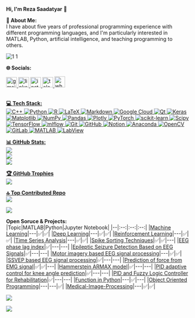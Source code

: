**Hi, I'm Reza Saadatyar** 👋<br/>

**💫 About Me:**<br/>
I have about five years of professional programming experience with different programming languages, and I'm particularly interested in MATLAB, Python, artificial intelligence, and teaching programming to others.

![1 1](https://user-images.githubusercontent.com/96347878/225349965-8fb5b2a8-99d6-41f7-9b15-c3b65a0a05e1.gif)

**🌐 Socials:**<br/>
<div align="left">
  <a href="mailto:Reza.Saadatyar92@gmail.com?">
    <img src="https://raw.githubusercontent.com/maurodesouza/profile-readme-generator/master/src/assets/icons/social/gmail/default.svg" width="29" height="28" alt="gmail logo"  />
  </a>
  <a href="https://www.linkedin.com/in/rezasaadatyar/" target="_blank">
    <img src="https://raw.githubusercontent.com/maurodesouza/profile-readme-generator/master/src/assets/icons/social/linkedin/default.svg" width="29" height="28" alt="linkedin logo"  />
  </a>
  <a href="https://instagram.com/reza_saadatyar69?igshid=ZDdkNTZiNTM=" target="_blank">
    <img src="https://raw.githubusercontent.com/maurodesouza/profile-readme-generator/master/src/assets/icons/social/instagram/default.svg" width="29" height="28" alt="instagram logo"  />
  </a>
  <a href="https://t.me/Reza_Saadatyar" target="_blank">
    <img src="https://raw.githubusercontent.com/maurodesouza/profile-readme-generator/master/src/assets/icons/social/telegram/default.svg" width="29" height="28" alt="telegram logo"  />
  </a> 
  <a href="https://wa.me/qr/O5FAIV6YA3CQP1" target="_blank">
  <img src="https://raw.githubusercontent.com/maurodesouza/profile-readme-generator/master/src/assets/icons/social/whatsapp/default.svg" width="29" height="30" alt="whatsapp logo"  />
</div><br/>

**💻 Tech Stack:**<br/>
![C++](https://img.shields.io/badge/c++-%2300599C.svg?style=flat&logo=c%2B%2B&logoColor=white) ![Python](https://img.shields.io/badge/python-3670A0?style=flat&logo=python&logoColor=ffdd54) ![R](https://img.shields.io/badge/r-%23276DC3.svg?style=flat&logo=r&logoColor=white) ![LaTeX](https://img.shields.io/badge/latex-%23008080.svg?style=flat&logo=latex&logoColor=white) ![Markdown](https://img.shields.io/badge/markdown-%23000000.svg?style=flat&logo=markdown&logoColor=white) ![Google Cloud](https://img.shields.io/badge/GoogleCloud-%234285F4.svg?style=flat&logo=google-cloud&logoColor=white) ![Qt](https://img.shields.io/badge/Qt-%23217346.svg?style=flat&logo=Qt&logoColor=white) ![Keras](https://img.shields.io/badge/Keras-%23D00000.svg?style=flat&logo=Keras&logoColor=white) ![Matplotlib](https://img.shields.io/badge/Matplotlib-%23ffffff.svg?style=flat&logo=Matplotlib&logoColor=black) ![NumPy](https://img.shields.io/badge/numpy-%23013243.svg?style=flat&logo=numpy&logoColor=white) ![Pandas](https://img.shields.io/badge/pandas-%23150458.svg?style=flat&logo=pandas&logoColor=white) ![Plotly](https://img.shields.io/badge/Plotly-%233F4F75.svg?style=flat&logo=plotly&logoColor=white) ![PyTorch](https://img.shields.io/badge/PyTorch-%23EE4C2C.svg?style=flat&logo=PyTorch&logoColor=white) ![scikit-learn](https://img.shields.io/badge/scikit--learn-%23F7931E.svg?style=flat&logo=scikit-learn&logoColor=white) ![Scipy](https://img.shields.io/badge/SciPy-%230C55A5.svg?style=flat&logo=scipy&logoColor=%white) ![TensorFlow](https://img.shields.io/badge/TensorFlow-%23FF6F00.svg?style=flat&logo=TensorFlow&logoColor=white) ![mlflow](https://img.shields.io/badge/mlflow-%23d9ead3.svg?style=flat&logo=numpy&logoColor=blue) ![Git](https://img.shields.io/badge/git-%23F05033.svg?style=flat&logo=git&logoColor=white) ![GitHub](https://img.shields.io/badge/github-%23121011.svg?style=flat&logo=github&logoColor=white) ![Notion](https://img.shields.io/badge/Notion-%23000000.svg?style=flat&logo=notion&logoColor=white) ![Anaconda](https://img.shields.io/badge/Anaconda-%2344A833.svg?style=flat&logo=anaconda&logoColor=white) ![OpenCV](https://img.shields.io/badge/opencv-%23white.svg?style=flat&logo=opencv&logoColor=white) ![GitLab](https://img.shields.io/badge/gitlab-%23181717.svg?style=flat&logo=gitlab&logoColor=white) ![MATLAB](https://img.shields.io/badge/MATLAB-%2300525C.svg?style=plastic&logo=M%2B%2B&logoColor=white) ![LabView](https://img.shields.io/badge/LabView-%2311525T.svg?style=plastic&logo=L%2B%2B&logoColor=white)

**📊 GitHub Stats:**<br/>
![](https://github-readme-stats.vercel.app/api?username=RezaSaadatyar&theme=yeblu&hide_border=false&include_all_commits=false&count_private=false)<br/> ![](https://github-readme-streak-stats.herokuapp.com/?user=RezaSaadatyar&theme=yeblu&hide_border=false)<br/> ![](https://github-readme-stats.vercel.app/api/top-langs/?username=RezaSaadatyar&theme=yeblu&hide_border=false&include_all_commits=false&count_private=false&layout=compact)


**🏆 GitHub Trophies**<br/>
![](https://github-profile-trophy.vercel.app/?username=RezaSaadatyar&theme=radical&no-frame=false&no-bg=false&margin-w=4)<br/>


**🔝 Top Contributed Repo**<br/>
![](https://github-contributor-stats.vercel.app/api?username=RezaSaadatyar&limit=5&theme=dark&combine_all_yearly_contributions=true)

[![](https://visitcount.itsvg.in/api?id=RezaSaadatyar&icon=0&color=0)](https://visitcount.itsvg.in)


**Open Soruce & Projects:**<br/>
|Topic|MATLAB|Python|Jupyter Notebook|
|--|:--:|:--:|:--:|
|[Machine Learning](https://github.com/RezaSaadatyar/Machine-Learning-in-Python)|---|✅|✅|
|[Deep Learning](https://github.com/RezaSaadatyar/Deep-Learning-in-python)|---|✅|✅|
|[Reinforcement Learning](https://github.com/RezaSaadatyar/Reinforcement-Learning)|---|✅|✅|
|[Time Series Analysis](https://github.com/RezaSaadatyar/Time-Series-Analysis-in-Python)|---|✅|✅|
|[Spike Sorting Techniques](https://github.com/RezaSaadatyar/Spike-Sorting-Techniques)|✅|✅|---|
|[EEG phase lag index](https://github.com/RezaSaadatyar/EEG-phase-lag-index)|✅|---|---|
|[Epileptic Seizure Detection Based on EEG Signals](https://github.com/RezaSaadatyar/Epileptic-Seizure-Detection-Based-on-EEG-Signals)|✅|---|---|
|[Motor imagery based EEG signal processing](https://github.com/RezaSaadatyar/Motor-imagery-based-EEG-signal-processing)|---|✅|✅|
|[SSVEP based EEG signal processing](https://github.com/RezaSaadatyar/SSVEP-based-EEG-signal-processing)|✅|---|---|
|[Prediction of force from EMG signal](https://github.com/RezaSaadatyar/Prediction-of-force-from-EMG-signal)|✅|✅|---|
|[Hammerstein ARMAX model](https://github.com/RezaSaadatyar/Hammerstein-ARMAX-model)|✅|---|---|
|[PID adaptive control for knee angle prediction](https://github.com/RezaSaadatyar/PID-adaptive-control-for-knee-angle-prediction)|✅|---|---|
|[PID and Fuzzy Logic Controller for Rehabilitation](https://github.com/RezaSaadatyar/PID-and-Fuzzy-Logic-Controller-for-Rehabilitation)|✅|---|---|
|[Function in Python](https://github.com/RezaSaadatyar/Function-in-Python)|---|✅|---|
|[Object Oriented Programming](https://github.com/RezaSaadatyar/Object-Oriented-Programming)|---|---|✅|
|[Medical-Image-Processing](https://github.com/RezaSaadatyar/Medical-Image-Processing)|---|✅|✅|

![](https://quotes-github-readme.vercel.app/api?type=horizontal&theme=radical)

[![](https://visitcount.itsvg.in/api?id=RezaSaadatyar&icon=0&color=3)](https://visitcount.itsvg.in)
 
<!-- Proudly created with GPRM ( https://gprm.itsvg.in ) -->
